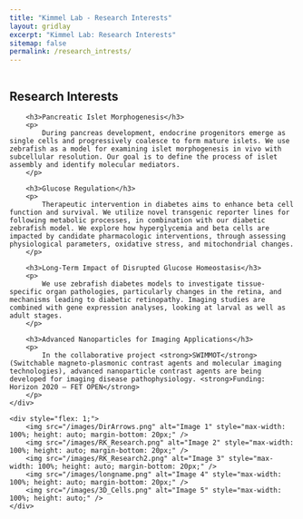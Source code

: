 ```yaml
---
title: "Kimmel Lab - Research Interests"
layout: gridlay
excerpt: "Kimmel Lab: Research Interests"
sitemap: false
permalink: /research_intrests/
---
```


<div style="display: flex; gap: 20px;">
    <div style="flex: 1;">
        <h2>Research Interests</h2>

        <h3>Pancreatic Islet Morphogenesis</h3>
        <p>
            During pancreas development, endocrine progenitors emerge as single cells and progressively coalesce to form mature islets. We use zebrafish as a model for examining islet morphogenesis in vivo with subcellular resolution. Our goal is to define the process of islet assembly and identify molecular mediators.
        </p>

        <h3>Glucose Regulation</h3>
        <p>
            Therapeutic intervention in diabetes aims to enhance beta cell function and survival. We utilize novel transgenic reporter lines for following metabolic processes, in combination with our diabetic zebrafish model. We explore how hyperglycemia and beta cells are impacted by candidate pharmacologic interventions, through assessing physiological parameters, oxidative stress, and mitochondrial changes.
        </p>

        <h3>Long-Term Impact of Disrupted Glucose Homeostasis</h3>
        <p>
            We use zebrafish diabetes models to investigate tissue-specific organ pathologies, particularly changes in the retina, and mechanisms leading to diabetic retinopathy. Imaging studies are combined with gene expression analyses, looking at larval as well as adult stages.
        </p>

        <h3>Advanced Nanoparticles for Imaging Applications</h3>
        <p>
            In the collaborative project <strong>SWIMMOT</strong> (Switchable magneto-plasmonic contrast agents and molecular imaging technologies), advanced nanoparticle contrast agents are being developed for imaging disease pathophysiology. <strong>Funding: Horizon 2020 – FET OPEN</strong>
        </p>
    </div>

    <div style="flex: 1;">
        <img src="/images/DirArrows.png" alt="Image 1" style="max-width: 100%; height: auto; margin-bottom: 20px;" />
        <img src="/images/RK_Research.png" alt="Image 2" style="max-width: 100%; height: auto; margin-bottom: 20px;" />
        <img src="/images/RK_Research2.png" alt="Image 3" style="max-width: 100%; height: auto; margin-bottom: 20px;" />
        <img src="/images/longname.png" alt="Image 4" style="max-width: 100%; height: auto; margin-bottom: 20px;" />
        <img src="/images/3D_Cells.png" alt="Image 5" style="max-width: 100%; height: auto;" />
    </div>
</div>
